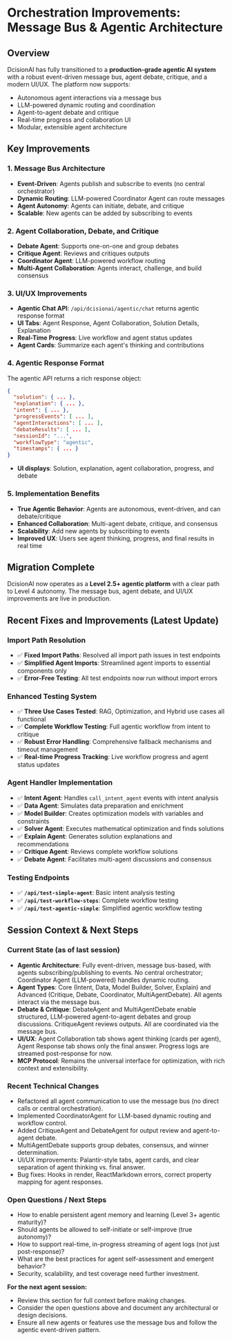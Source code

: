 # Orchestration Improvements: Message Bus & Agentic Architecture

## Overview

DcisionAI has fully transitioned to a **production-grade agentic AI system** with a robust event-driven message bus, agent debate, critique, and a modern UI/UX. The platform now supports:
- Autonomous agent interactions via a message bus
- LLM-powered dynamic routing and coordination
- Agent-to-agent debate and critique
- Real-time progress and collaboration UI
- Modular, extensible agent architecture

## Key Improvements

### 1. Message Bus Architecture

- **Event-Driven**: Agents publish and subscribe to events (no central orchestrator)
- **Dynamic Routing**: LLM-powered Coordinator Agent can route messages
- **Agent Autonomy**: Agents can initiate, debate, and critique
- **Scalable**: New agents can be added by subscribing to events

### 2. Agent Collaboration, Debate, and Critique

- **Debate Agent**: Supports one-on-one and group debates
- **Critique Agent**: Reviews and critiques outputs
- **Coordinator Agent**: LLM-powered workflow routing
- **Multi-Agent Collaboration**: Agents interact, challenge, and build consensus

### 3. UI/UX Improvements

- **Agentic Chat API**: `/api/dcisionai/agentic/chat` returns agentic response format
- **UI Tabs**: Agent Response, Agent Collaboration, Solution Details, Explanation
- **Real-Time Progress**: Live workflow and agent status updates
- **Agent Cards**: Summarize each agent's thinking and contributions

### 4. Agentic Response Format

The agentic API returns a rich response object:
```json
{
  "solution": { ... },
  "explanation": { ... },
  "intent": { ... },
  "progressEvents": [ ... ],
  "agentInteractions": [ ... ],
  "debateResults": [ ... ],
  "sessionId": "...",
  "workflowType": "agentic",
  "timestamps": { ... }
}
```
- **UI displays**: Solution, explanation, agent collaboration, progress, and debate

### 5. Implementation Benefits

- **True Agentic Behavior**: Agents are autonomous, event-driven, and can debate/critique
- **Enhanced Collaboration**: Multi-agent debate, critique, and consensus
- **Scalability**: Add new agents by subscribing to events
- **Improved UX**: Users see agent thinking, progress, and final results in real time

## Migration Complete

DcisionAI now operates as a **Level 2.5+ agentic platform** with a clear path to Level 4 autonomy. The message bus, agent debate, and UI/UX improvements are live in production. 

## Recent Fixes and Improvements (Latest Update)

### Import Path Resolution
- ✅ **Fixed Import Paths**: Resolved all import path issues in test endpoints
- ✅ **Simplified Agent Imports**: Streamlined agent imports to essential components only
- ✅ **Error-Free Testing**: All test endpoints now run without import errors

### Enhanced Testing System
- ✅ **Three Use Cases Tested**: RAG, Optimization, and Hybrid use cases all functional
- ✅ **Complete Workflow Testing**: Full agentic workflow from intent to critique
- ✅ **Robust Error Handling**: Comprehensive fallback mechanisms and timeout management
- ✅ **Real-time Progress Tracking**: Live workflow progress and agent status updates

### Agent Handler Implementation
- ✅ **Intent Agent**: Handles `call_intent_agent` events with intent analysis
- ✅ **Data Agent**: Simulates data preparation and enrichment
- ✅ **Model Builder**: Creates optimization models with variables and constraints
- ✅ **Solver Agent**: Executes mathematical optimization and finds solutions
- ✅ **Explain Agent**: Generates solution explanations and recommendations
- ✅ **Critique Agent**: Reviews complete workflow solutions
- ✅ **Debate Agent**: Facilitates multi-agent discussions and consensus

### Testing Endpoints
- ✅ **`/api/test-simple-agent`**: Basic intent analysis testing
- ✅ **`/api/test-workflow-steps`**: Complete workflow testing
- ✅ **`/api/test-agentic-simple`**: Simplified agentic workflow testing

## Session Context & Next Steps

### Current State (as of last session)
- **Agentic Architecture**: Fully event-driven, message bus-based, with agents subscribing/publishing to events. No central orchestrator; Coordinator Agent (LLM-powered) handles dynamic routing.
- **Agent Types**: Core (Intent, Data, Model Builder, Solver, Explain) and Advanced (Critique, Debate, Coordinator, MultiAgentDebate). All agents interact via the message bus.
- **Debate & Critique**: DebateAgent and MultiAgentDebate enable structured, LLM-powered agent-to-agent debates and group discussions. CritiqueAgent reviews outputs. All are coordinated via the message bus.
- **UI/UX**: Agent Collaboration tab shows agent thinking (cards per agent), Agent Response tab shows only the final answer. Progress logs are streamed post-response for now.
- **MCP Protocol**: Remains the universal interface for optimization, with rich context and extensibility.

### Recent Technical Changes
- Refactored all agent communication to use the message bus (no direct calls or central orchestration).
- Implemented CoordinatorAgent for LLM-based dynamic routing and workflow control.
- Added CritiqueAgent and DebateAgent for output review and agent-to-agent debate.
- MultiAgentDebate supports group debates, consensus, and winner determination.
- UI/UX improvements: Palantir-style tabs, agent cards, and clear separation of agent thinking vs. final answer.
- Bug fixes: Hooks in render, ReactMarkdown errors, correct property mapping for agent responses.

### Open Questions / Next Steps
- How to enable persistent agent memory and learning (Level 3+ agentic maturity)?
- Should agents be allowed to self-initiate or self-improve (true autonomy)?
- How to support real-time, in-progress streaming of agent logs (not just post-response)?
- What are the best practices for agent self-assessment and emergent behavior?
- Security, scalability, and test coverage need further investment.

**For the next agent session:**
- Review this section for full context before making changes.
- Consider the open questions above and document any architectural or design decisions.
- Ensure all new agents or features use the message bus and follow the agentic event-driven pattern. 